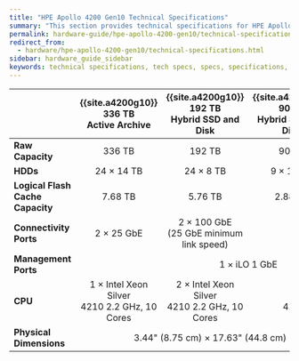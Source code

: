 ```yaml
---
title: "HPE Apollo 4200 Gen10 Technical Specifications"
summary: "This section provides technical specifications for HPE Apollo 4200 Gen10 node types."
permalink: hardware-guide/hpe-apollo-4200-gen10/technical-specifications.html
redirect_from:
  - hardware/hpe-apollo-4200-gen10/technical-specifications.html
sidebar: hardware_guide_sidebar
keywords: technical specifications, tech specs, specs, specifications, HPE, Apollo 4200 Gen10
---
```


<table>
<thead>
  <tr>
    <th></th>
    <th>{{site.a4200g10}} 336 TB<br>Active Archive</th>
    <th>{{site.a4200g10}} 192 TB<br>Hybrid SSD and Disk</th>
    <th>{{site.a4200g10}} 90 TB<br>Hybrid SSD and Disk</th>
    <th>{{site.a4200g10}} 36 TB<br>Hybrid SSD and Disk</th>
  </tr>
</thead>
<tbody>
  <tr>
    <td><strong>Raw Capacity</strong></td>
    <td style="text-align: center;">336 TB</td>
    <td style="text-align: center;">192 TB</td>
    <td style="text-align: center;">90 TB</td>
    <td style="text-align: center;">36 TB</td>
  </tr>
  <tr>
    <td><strong>HDDs</strong></td>
    <td style="text-align: center;">24 &times; 14 TB</td>
    <td style="text-align: center;">24 &times; 8 TB</td>
    <td style="text-align: center;">9 &times; 10 TB</td>
    <td style="text-align: center;">9 &times; 4 TB</td>
  </tr>
  <tr>
    <td><strong>Logical Flash Cache Capacity</strong></td>
    <td style="text-align: center;">7.68 TB</td>
    <td style="text-align: center;">5.76 TB</td>
    <td style="text-align: center;">2.88 TB</td>
    <td style="text-align: center;">1.44 TB</td>
  </tr>
  <tr>
    <td><strong>Connectivity Ports</strong></td>
    <td style="text-align: center;">2 &times; 25 GbE</td>
    <td style="text-align: center;">2 &times; 100 GbE<br>(25 GbE minimum link speed)</td>
    <td colspan="2" style="text-align: center;">2 &times; 25 GbE or<br>2 &times; 100 GbE</td>
  </tr>
  <tr>
    <td><strong>Management Ports</strong></td>
    <td colspan="4" style="text-align: center;">1 &times; iLO 1 GbE</td>
  </tr>
  <tr>
    <td><strong>CPU</strong></td>
    <td style="text-align: center;">1 &times; Intel Xeon Silver<br>4210 2.2 GHz, 10 Cores</td>
    <td style="text-align: center;">2 &times; Intel Xeon Silver<br>4210 2.2 GHz, 10 Cores</td>
    <td colspan="2" style="text-align: center;">1 &times; Intel Xeon Silver<br>4210 2.2 GHz, 10 Cores</td>
  </tr>
  <tr>
    <td><strong>Physical Dimensions</strong></td>
    <td colspan="4" style="text-align: center;">3.44" (8.75 cm) &times; 17.63" (44.8 cm) &times; 32" (81.28 cm)</td>
  </tr>
</tbody>
</table>
